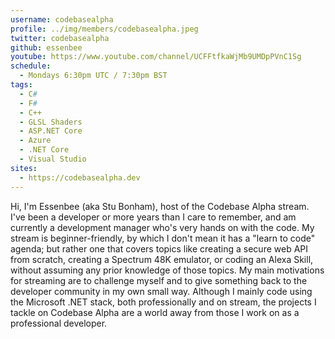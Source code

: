 ```yaml
---
username: codebasealpha
profile: ../img/members/codebasealpha.jpeg
twitter: codebasealpha
github: essenbee
youtube: https://www.youtube.com/channel/UCFFtfkaWjMb9UMDpPVnC1Sg
schedule:
  - Mondays 6:30pm UTC / 7:30pm BST
tags:
  - C#
  - F#
  - C++
  - GLSL Shaders
  - ASP.NET Core
  - Azure
  - .NET Core
  - Visual Studio
sites:
  - https://codebasealpha.dev  
---
```

Hi, I'm Essenbee (aka Stu Bonham), host of the Codebase Alpha stream. I've been a developer or more years than I care to remember, and am currently a development manager who's very hands on with the code. My stream is beginner-friendly, by which I don't mean it has a "learn to code" agenda; but rather one that covers topics like creating a secure web API from scratch, creating a Spectrum 48K emulator, or coding an Alexa Skill, without assuming any prior knowledge of those topics. My main motivations for streaming are to challenge myself and to give something back to the developer community in my own small way. Although I mainly code using the Microsoft .NET stack, both professionally and on stream, the projects I tackle on Codebase Alpha are a world away from those I work on as a professional developer.
